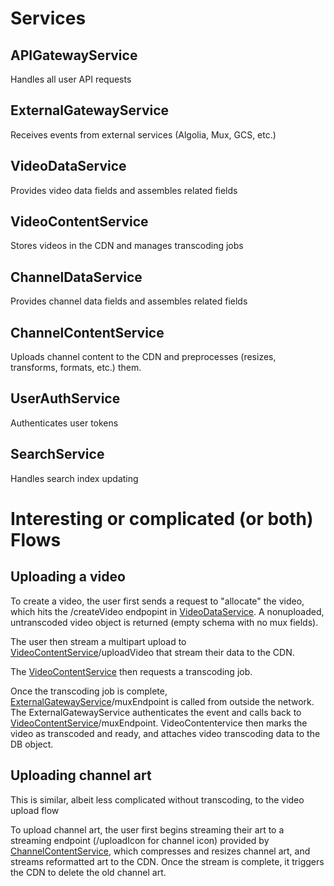 # Services

## APIGatewayService

Handles all user API requests

## ExternalGatewayService

Receives events from external services (Algolia, Mux, GCS, etc.)

## VideoDataService

Provides video data fields and assembles related fields

## VideoContentService

Stores videos in the CDN and manages transcoding jobs

## ChannelDataService

Provides channel data fields and assembles related fields

## ChannelContentService

Uploads channel content to the CDN and preprocesses (resizes, transforms, formats, etc.) them.

## UserAuthService

Authenticates user tokens

## SearchService

Handles search index updating

# Interesting or complicated (or both) Flows

## Uploading a video

To create a video, the user first sends a request to "allocate" the video, which hits the /createVideo endpopint in [VideoDataService](/backend/services/VideoDataService/README.md). A nonuploaded, untranscoded video object is returned (empty schema with no mux fields).

The user then stream a multipart upload to [VideoContentService](/backend/services/VideoContentService/README.md)/uploadVideo that stream their data to the CDN.

The [VideoContentService](/backend/services/VideoContentService/README.md) then requests a transcoding job.

Once the transcoding job is complete, [ExternalGatewayService](/backend/service/ExternalGatewayService/README.md)/muxEndpoint is called from outside the network. The ExternalGatewayService authenticates the event and calls back to [VideoContentService](/backend/services/VideoContentService/README.md)/muxEndpoint. VideoContentervice then marks the video as transcoded and ready, and attaches video transcoding data to the DB object.

## Uploading channel art

This is similar, albeit less complicated without transcoding, to the video upload flow

To upload channel art, the user first begins streaming their art to a streaming endpoint (/uploadIcon for channel icon) provided by [ChannelContentService](/backend/services/ChannelContentService/README.md), which compresses and resizes channel art, and streams reformatted art to the CDN. Once the stream is complete, it triggers the CDN to delete the old channel art.
